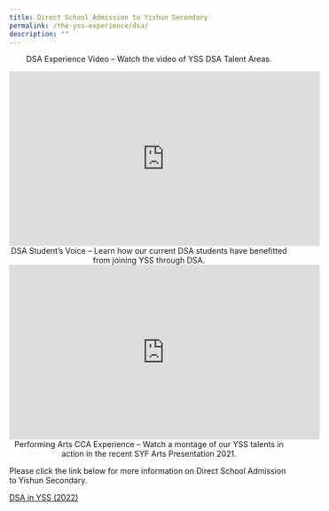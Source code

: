 ```yaml
---
title: Direct School Admission to Yishun Secondary
permalink: /the-yss-experience/dsa/
description: ""
---
```

<center>

DSA Experience Video – Watch the video of YSS DSA Talent Areas.

<iframe width="560" height="315" src="https://www.youtube.com/embed/W8aq4VI-3Hc" title="YouTube video player" frameborder="0" allow="accelerometer; autoplay; clipboard-write; encrypted-media; gyroscope; picture-in-picture; web-share" allowfullscreen></iframe>
DSA Student’s Voice – Learn how our current DSA students have benefitted from joining YSS through DSA.

<iframe width="560" height="315" src="https://www.youtube.com/embed/q_8WndVHWXU" title="YouTube video player" frameborder="0" allow="accelerometer; autoplay; clipboard-write; encrypted-media; gyroscope; picture-in-picture; web-share" allowfullscreen></iframe>
Performing Arts CCA Experience – Watch a montage of our YSS talents in action in the recent SYF Arts Presentation 2021.

</center>
	
Please click the link below for more information on Direct School Admission to Yishun Secondary.

[DSA in YSS (2022)]()